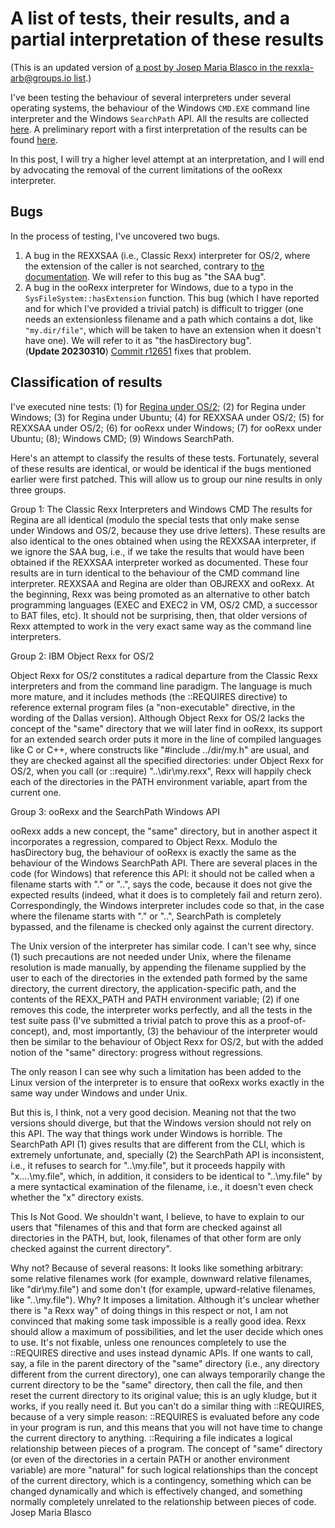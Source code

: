 # A list of tests, their results, and a partial interpretation of these results

(This is an updated version of [a post by Josep Maria Blasco in the rexxla-arb@groups.io list](https://groups.io/g/rexxla-arb/message/51).)

I've been testing the behaviour of several interpreters under several operating systems, 
the behaviour of the Windows ```CMD.EXE``` command line interpreter and the Windows ```SearchPath``` API. 
All the results are collected [here](../tests/results). 
A preliminary report with a first interpretation of the results 
can be found [here](../tests/results/OS2(REXXSAA%2COBJREXX%2CRegina)%2CWindows(ooRexx%2CRegina)%2CUbuntu(ooRexx%2CRegina).md). 

In this post, I will try a higher level attempt at an interpretation, 
and I will end by advocating the removal of the current limitations of the ooRexx interpreter.

## Bugs

In the process of testing, I've uncovered two bugs.

1. A bug in the REXXSAA (i.e., Classic Rexx) interpreter for OS/2, 
   where the extension of the caller is not searched, contrary to [the documentation](../external-search-order-in-rexxsaa-for-os2.md). We will refer to this bug as "the SAA bug".
2. A bug in the ooRexx interpreter for Windows, due to a typo in the ```SysFileSystem::hasExtension``` function. 
  This bug (which I have reported and for which I've provided a trivial patch) is difficult to trigger 
  (one needs an extensionless filename and a path which contains a dot, like ```"my.dir/file"```, 
  which will be taken to have an extension when it doesn't have one). We will refer to it as "the hasDirectory bug".  
  (**Update 20230310**) [Commit r12651](https://sourceforge.net/p/oorexx/code-0/12651/) fixes that problem.
  
## Classification of results

I've executed nine tests: (1) for [Regina under OS/2](../tests/results/os2.rexxsaa.results.txt); (2) for Regina under Windows; (3) for Regina under Ubuntu; (4) for REXXSAA under OS/2; (5) for REXXSAA under OS/2; (6) for ooRexx under Windows; (7) for ooRexx under Ubuntu; (8); Windows CMD; (9) Windows SearchPath.

Here's an attempt to classify the results of these tests. Fortunately, several of these results are identical, or would be identical if the bugs mentioned earlier were first patched. This will allow us to group our nine results in only three groups.

Group 1: The Classic Rexx Interpreters and Windows CMD
The results for Regina are all identical (modulo the special tests that only make sense under Windows and OS/2, because they use drive letters).
These results are also identical to the ones obtained when using the REXXSAA interpreter, if we ignore the SAA bug, i.e., if we take the results that would have been obtained if the REXXSAA interpreter worked as documented.
These four results are in turn identical to the behaviour of the CMD command line interpreter.
REXXSAA and Regina are older than OBJREXX and ooRexx. At the beginning, Rexx was being promoted as an alternative to other batch programming languages (EXEC and EXEC2 in VM, OS/2 CMD, a successor to BAT files, etc). It should not be surprising, then, that older versions of Rexx attempted to work in the very exact same way as the command line interpreters.

Group 2: IBM Object Rexx for OS/2

Object Rexx for OS/2 constitutes a radical departure from the Classic Rexx interpreters and from the command line paradigm. The language is much more mature, and it includes methods (the ::REQUIRES directive)  to reference external program files (a "non-executable" directive, in the wording of the Dallas version). Although Object Rexx for OS/2 lacks the concept of the "same" directory that we will later find in ooRexx, its support for an extended search order puts it more in the line of compiled languages like C or C++, where constructs like "#include ../dir/my.h" are usual, and they are checked against all the specified directories: under Object Rexx for OS/2, when you call (or ::require) "..\dir\my.rexx", Rexx will happily check each of the directories in the PATH environment variable, apart from the current one.

Group 3: ooRexx and the SearchPath Windows API

ooRexx adds a new concept, the "same" directory, but in another aspect it incorporates a regression, compared to Object Rexx. Modulo the hasDirectory bug, the behaviour of ooRexx is exactly the same as the behaviour of the Windows SearchPath API. There are several places in the code (for Windows) that reference this API: it should not be called when a filename starts with ".\" or "..\", says the code, because it does not give the expected results (indeed, what it does is to completely fail and return zero). Correspondingly, the Windows interpreter includes code so that, in the case where the filename starts with ".\" or "..\", SearchPath is completely bypassed, and the filename is checked only against the current directory.

The Unix version of the interpreter has similar code. I can't see why, since (1) such precautions are not needed under Unix, where the filename resolution is made manually, by appending the filename supplied by the user to each of the directories in the extended path formed by the same directory, the current directory, the application-specific path, and the contents of the REXX_PATH and PATH environment variable; (2) if one removes this code, the interpreter works perfectly, and all the tests in the test suite pass (I've submitted a trivial patch to prove this as a proof-of-concept), and, most importantly, (3) the behaviour of the interpreter would then be similar to the behaviour of Object Rexx for OS/2, but with the added notion of the "same" directory: progress without regressions.

The only reason I can see why such a limitation has been added to the Linux version of the interpreter is to ensure that ooRexx works exactly in the same way under Windows and under Unix.

But this is, I think, not a very good decision. Meaning not that the two versions should diverge, but that the Windows version should not rely on this API. The way that things work under Windows is horrible. The SearchPath API (1) gives results that are different from the CLI, which is extremely unfortunate, and, specially (2) the SearchPath API is inconsistent, i.e., it refuses to search for "..\my.file", but it proceeds happily with "x\..\..\my.file", which, in addition, it considers to be identical to "..\my.file" by a mere syntactical examination of the filename, i.e., it doesn't even check whether the "x" directory exists.

This Is Not Good. We shouldn't want, I believe, to have to explain to our users that "filenames of this and that form are checked against all directories in the PATH, but, look, filenames of that other form are only checked against the current directory".

Why not? Because of several reasons:
It looks like something arbitrary: some relative filenames work (for example, downward relative filenames, like "dir\my.file") and some don't (for example, upward-relative filenames, like "..\my.file"). Why?
It imposes a limitation. Although it's unclear whether there is "a Rexx way" of doing things in this respect or not, I am not convinced that making some task impossible is a really good idea. Rexx should allow a maximum of possibilities, and let the user decide which ones to use.
It's not fixable, unless one renounces completely to use the ::REQUIRES directive and uses instead dynamic APIs. If one wants to call, say, a file in the parent directory of the "same" directory (i.e., any directory different from the current directory), one can always temporarily change the current directory to be the "same" directory, then call the file, and then reset the current directory to its original value; this is an ugly kludge, but it works, if you really need it. But you can't do a similar thing with ::REQUIRES, because of a very simple reason: ::REQUIRES  is evaluated before any code in your program is run, and this means that you will not have time to change the current directory to anything.
::Requiring a file indicates a logical relationship between pieces of a program. The concept of "same" directory (or even of the directories in a certain PATH or another environment variable) are more "natural" for such logical relationships than the concept of the current directory, which is a contingency, something which can be changed dynamically and which is effectively changed, and something normally completely unrelated to the relationship between pieces of code.
Josep Maria Blasco
